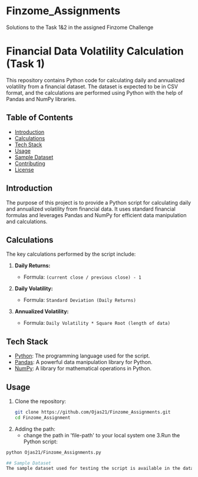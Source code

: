 # Finzome_Assignments
Solutions to the Task 1&amp;2 in the assigned Finzome Challenge

# Financial Data Volatility Calculation (Task 1)

This repository contains Python code for calculating daily and annualized volatility from a financial dataset. The dataset is expected to be in CSV format, and the calculations are performed using Python with the help of Pandas and NumPy libraries.

## Table of Contents
- [Introduction](#introduction)
- [Calculations](#calculations)
- [Tech Stack](#tech-stack)
- [Usage](#usage)
- [Sample Dataset](#sample-dataset)
- [Contributing](#contributing)
- [License](#license)

## Introduction

The purpose of this project is to provide a Python script for calculating daily and annualized volatility from financial data. It uses standard financial formulas and leverages Pandas and NumPy for efficient data manipulation and calculations.

## Calculations

The key calculations performed by the script include:

1. **Daily Returns:**
   - Formula: `(current close / previous close) - 1`

2. **Daily Volatility:**
   - Formula: `Standard Deviation (Daily Returns)`

3. **Annualized Volatility:**
   - Formula: `Daily Volatility * Square Root (length of data)`

## Tech Stack

- [Python](https://www.python.org/): The programming language used for the script.
- [Pandas](https://pandas.pydata.org/): A powerful data manipulation library for Python.
- [NumPy](https://numpy.org/): A library for mathematical operations in Python.

## Usage
1. Clone the repository:
   ```bash
   git clone https://github.com/Ojas21/Finzome_Assignments.git
   cd Finzome_Assignment
2. Adding the path:
   - change the path in 'file-path' to your local system one
3.Run the Python script:
  ```bash
  python Ojas21/Finzome_Assignments.py

## Sample Dataset
The sample dataset used for testing the script is available in the data directory. You can replace it with your own financial dataset.


